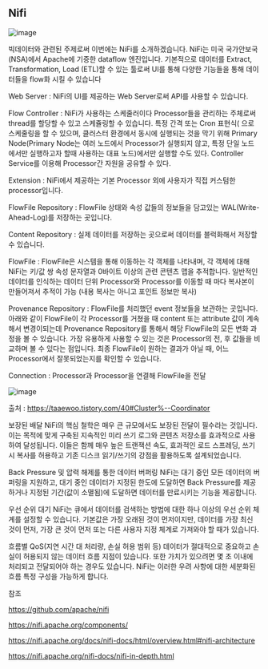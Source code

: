 ## Nifi


![image](https://github.com/user-attachments/assets/baa7cad6-2796-4873-b10e-1eae3daf7864)


 빅데이터와 관련된 주제로써 이번에는 NiFi를 소개하겠습니다. NiFi는 미국 국가안보국(NSA)에서 Apache에 기증한 dataflow 엔진입니다. 기본적으로 데이터를 Extract, Transformation, Load (ETL)할 수 있는 툴로써 UI를 통해 다양한 기능들을 통해 데이터들을 flow화 시킬 수 있습니다


Web Server : 
 NiFi의 UI를 제공하는 Web Server로써 API를 사용할 수 있습니다.

Flow Controller : 
 NiFi가 사용하는 스케줄러이다
 Processor들을 관리하는 주체로써 thread를 할당할 수 있고 스케쥴링할 수 있습니다.
 특정 간격 또는 Cron 표현식( 으로 스케줄링을 할 수 있으며, 클러스터 환경에서 동시에 실행되는 것을 막기 위해 Primary Node(Primary Node는 여러 노드에서 Processor가 실행되지 않고, 특정 단일 노드에서만 실행하고자 할때 사용하는 대표 노드)에서만 실행할 수도 있다.
 Controller Service를 이용해 Processor간 자원을 공유할 수 있다.
 
Extension :
 NiFi에서 제공하는 기본 Processor 외에 사용자가 직접 커스텀한 processor입니다.

FlowFile Repository : 
 FlowFile 상태와 속성 값들의 정보들을 담고있는 WAL(Write-Ahead-Log)를 저장하는 곳입니다.

Content Repository : 
 실제 데이터를 저장하는 곳으로써 데이터를 블럭화해서 저장할 수 있습니다.

FlowFile : 
 FlowFile은 시스템을 통해 이동하는 각 객체를 나타내며, 각 객체에 대해 NiFi는 키/값 쌍 속성 문자열과 0바이트 이상의 관련 콘텐츠 맵을 추적합니다.
 일반적인 데이터를 인식하는 데이터 단위
 Processor와 Processor를 이동할 때 마다 복사본이 만들어져서 추적이 가능 (내용 복사는 아니고 포인트 정보만 복사)

Provenance Repository : 
 FlowFile를 처리했던 event 정보들을 보관하는 곳입니다. 아래와 같이 FlowFile이 각 Processor를 거쳤을 때 content 또는 attribute 값이 계속해서 변경이되는데  Provenance Repository를 통해서 해당 FlowFile의 모든 변화 과정을 볼 수 있습니다. 가장 유용하게 사용할 수 있는 것은 Processor의 전, 후 값들을 비교하며 볼 수 있다는 점입니다. 최종 FlowFile이 원하는 결과가 아닐 때, 어느 Processor에서 잘못되었는지를 확인할 수 있습니다.
 
Connection : 
 Processor과 Processor을 연결해 FlowFile을 전달


 ![image](https://github.com/user-attachments/assets/cbfca5cd-0089-4fb5-b493-491369ee08df)


출처 : https://taaewoo.tistory.com/40#Cluster%--Coordinator
 
보장된 배달
NiFi의 핵심 철학은 매우 큰 규모에서도 보장된 전달이 필수라는 것입니다. 이는 목적에 맞게 구축된 지속적인 미리 쓰기 로그와 콘텐츠 저장소를 효과적으로 사용하여 달성됩니다. 이들은 함께 매우 높은 트랜잭션 속도, 효과적인 로드 스프레딩, 쓰기 시 복사를 허용하고 기존 디스크 읽기/쓰기의 강점을 활용하도록 설계되었습니다.

Back Pressure 및 압력 해제를 통한 데이터 버퍼링
NiFi는 대기 중인 모든 데이터의 버퍼링을 지원하고, 대기 중인 데이터가 지정된 한도에 도달하면 Back Pressure를 제공하거나 지정된 기간(값이 소멸됨)에 도달하면 데이터를 만료시키는 기능을 제공합니다.

우선 순위 대기
NiFi는 큐에서 데이터를 검색하는 방법에 대한 하나 이상의 우선 순위 체계를 설정할 수 있습니다. 기본값은 가장 오래된 것이 먼저이지만, 데이터를 가장 최신 것이 먼저, 가장 큰 것이 먼저 또는 다른 사용자 지정 체계로 가져와야 할 때가 있습니다.

흐름별 QoS(지연 시간 대 처리량, 손실 허용 범위 등)
데이터가 절대적으로 중요하고 손실이 허용되지 않는 데이터 흐름 지점이 있습니다. 또한 가치가 있으려면 몇 초 이내에 처리되고 전달되어야 하는 경우도 있습니다. NiFi는 이러한 우려 사항에 대한 세분화된 흐름 특정 구성을 가능하게 합니다.



참조 

https://github.com/apache/nifi

https://nifi.apache.org/components/

https://nifi.apache.org/docs/nifi-docs/html/overview.html#nifi-architecture

https://nifi.apache.org/nifi-docs/nifi-in-depth.html
